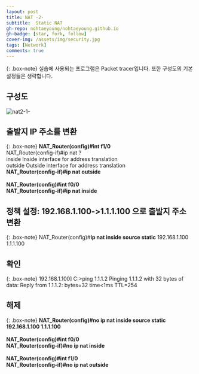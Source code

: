 ```yaml
---
layout: post
title: NAT -2-
subtitle:  Static NAT
gh-repo: nohtaeyoung/nohtaeyoung.github.io
gh-badge: [star, fork, follow]
cover-img: /assets/img/security.jpg
tags: [Network]
comments: true
---
```



{: .box-note}
실습에 사용되는 프로그램은 Packet tracer입니다. 또한 구성도의 기본 설정들은 생략합니다.

## 구성도

![nat2-1-](../assets/img/nat2-1-.png)

## 출발지 IP 주소를 변환

{: .box-note}
<b>NAT_Router(config)#int f1/0</b><br>
NAT_Router(config-if)#ip nat ?<br>
  inside   Inside interface for address translation<br>
  outside  Outside interface for address translation<br>
<b>NAT_Router(config-if)#ip nat outside</b><br>
<br>
<b>NAT_Router(config)#int f0/0</b><br>
<b>NAT_Router(config-if)#ip nat inside</b><br>

## 정책 설정: 192.168.1.100->1.1.1.100 으로 출발지 주소 변환

{: .box-note}
NAT_Router(config)#<b>ip nat inside source static</b> 192.168.1.100 1.1.1.100

## 확인

{: .box-note}
192.168.1.100]
C:\>ping 1.1.1.2
Pinging 1.1.1.2 with 32 bytes of data:
Reply from 1.1.1.2: bytes=32 time<1ms TTL=254

## 해제

{: .box-note}
<b>NAT_Router(config)#no ip nat inside source static 192.168.1.100 1.1.1.100</b><br>
<br>
<b>NAT_Router(config)#int f0/0</b><br>
<b>NAT_Router(config-if)#no ip nat inside </b><br>
<br>
<b>NAT_Router(config)#int f1/0</b><br>
<b>NAT_Router(config-if)#no ip nat outside</b><br>
